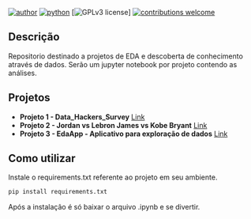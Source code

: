 [![author](https://img.shields.io/badge/author-brunovn-red.svg)](www.linkedin.com/in/brunovn) 
[![python](https://img.shields.io/badge/python-3.7+-blue.svg)](https://www.python.org/downloads/release/python-365/) 
[![GPLv3 license](https://img.shields.io/badge/License-MIT-blue.svg)]
[![contributions welcome](https://img.shields.io/badge/contributions-welcome-brightgreen.svg?style=flat)](https://github.com/bruno154/Data_Science_Python/issues)


## Descrição
Repositorio destinado a projetos de EDA e descoberta de conhecimento através de dados. Serão um jupyter notebook por projeto contendo as análises.

## Projetos

* **Projeto 1 - Data_Hackers_Survey** [Link](https://github.com/bruno154/DataScienceProjects/tree/master/InsightsProjects/data_hackers_survey)
* **Projeto 2 - Jordan vs Lebron James vs Kobe Bryant** [Link](https://github.com/bruno154/DataScienceProjects/tree/master/InsightsProjects/MJ_LBJ_Kobe)
* **Projeto 3 - EdaApp - Aplicativo para exploração de dados** [Link](https://github.com/bruno154/DataScienceProjects/tree/master/InsightsProjects/EdaApp)

## Como utilizar

Instale o requirements.txt referente ao projeto em seu ambiente.
```bash
pip install requirements.txt

```
Após a instalação é só baixar o arquivo .ipynb e se divertir.
